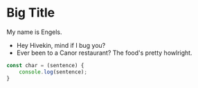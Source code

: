 # Big Title

My name is Engels.

* Hey Hivekin, mind if I bug you?
* Ever been to a Canor restaurant? The food's pretty howlright.

``` js
const char = (sentence) {
    console.log(sentence);
}
```